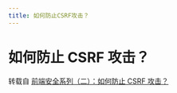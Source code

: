 ```yaml
---
title: 如何防止CSRF攻击？
---
```


# 如何防止 CSRF 攻击？

转载自 [前端安全系列（二）：如何防止 CSRF 攻击？](https://tech.meituan.com/2018/10/11/fe-security-csrf.html)

